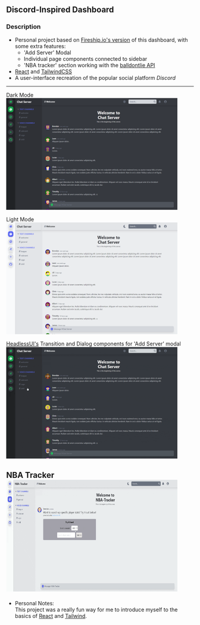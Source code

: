 ## Discord-Inspired Dashboard
### Description
- Personal project based on [Fireship.io's version](https://github.com/fireship-io/tailwind-dashboard) of this dashboard, with some extra features:<br>
    - 'Add Server' Modal
    - Individual page components connected to sidebar
    - 'NBA tracker' section working with the [balldontlie API](https://www.balldontlie.io/#introduction)
- [React](https://reactjs.org/) and [TailwindCSS](https://tailwindcss.com/)
- A user-interface recreation of the popular social platform <em>Discord</em>
---
Dark Mode
<br>
    <img width='460' height='300' src='https://github.com/bloo327/discord-dashboard/blob/main/dark-mode.png?raw=true'>

Light Mode
<br>
    <img width='460' height='300' src='https://github.com/bloo327/discord-dashboard/blob/main/light-mode.png?raw=true'>

[HeadlessUI's](https://headlessui.dev) Transition and Dialog components for 'Add Server' modal
<br>
    <img width='460' height='300' src='https://github.com/bloo327/discord-dashboard/blob/main/add-server.gif?raw=true'>

NBA Tracker
<br>
    <img width='460' height='300' src='https://github.com/bloo327/discord-dashboard/blob/main/NBATracker.gif?raw=true'>
---
- Personal Notes: <br>
This project was a really fun way for me to introduce myself to the basics of [React](https://reactjs.org/) and [Tailwind](https://tailwindcss.com/).